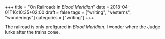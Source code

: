 +++
title = "On Railroads in _Blood Meridian_"
date = 2018-04-01T16:10:35+02:00
draft = false
tags = ["writing", "westerns", "wonderings"]
categories = ["writing"]
+++

The railroad is only prefigured in _Blood Meridian_. I wonder where the Judge lurks after the trains come.

